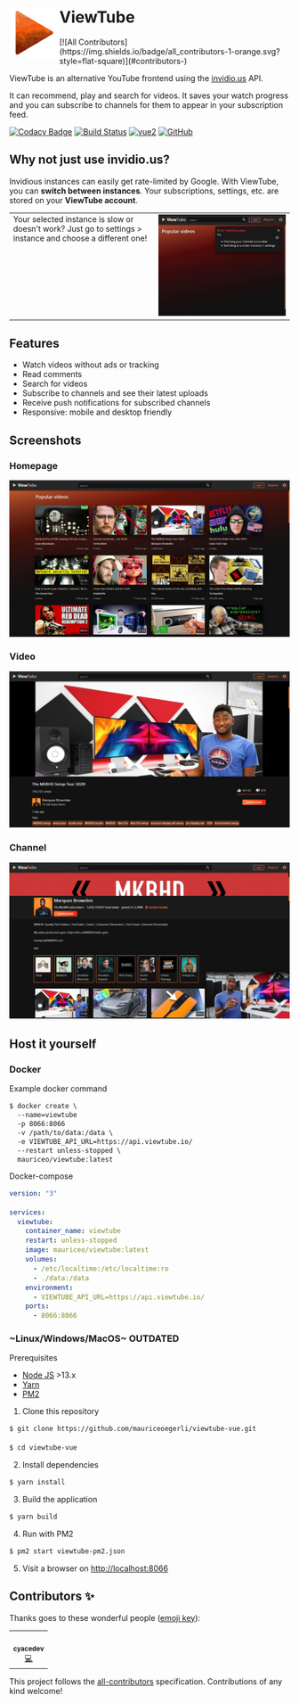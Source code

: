 <h1 align="left">ViewTube<img src=".github/images/logo.png" alt="" width="90" height="90" align="left" /></h1>
<!-- ALL-CONTRIBUTORS-BADGE:START - Do not remove or modify this section -->
[![All Contributors](https://img.shields.io/badge/all_contributors-1-orange.svg?style=flat-square)](#contributors-)
<!-- ALL-CONTRIBUTORS-BADGE:END -->

ViewTube is an alternative YouTube frontend using the [invidio.us](https://github.com/omarroth/invidious) API.

It can recommend, play and search for videos. It saves your watch progress and you can subscribe to channels for them to appear in your subscription feed.

[![Codacy Badge](https://app.codacy.com/project/badge/Grade/3c74d1eff3fe47609a4f889ec1acbdd5)](https://www.codacy.com/manual/mauriceoegerli/viewtube-vue?utm_source=github.com&amp;utm_medium=referral&amp;utm_content=mauriceoegerli/viewtube-vue&amp;utm_campaign=Badge_Grade)
[![Build Status](https://drone.oeger.li/api/badges/ViewTube/viewtube-vue/status.svg)](https://drone.oeger.li/ViewTube/viewtube-vue)
[![vue2](https://img.shields.io/badge/vue-2.x-brightgreen.svg)](https://vuejs.org/)
[![GitHub](https://img.shields.io/github/license/mauriceoegerli/viewtube-vue)](https://github.com/mauriceoegerli/viewtube-vue)

## Why not just use invidio.us\?

Invidious instances can easily get rate-limited by Google. With ViewTube, you can <b>switch between instances</b>. Your subscriptions, settings, etc. are stored on your <b>ViewTube account</b>.

<table>
 <tr>
   <td valign="top">Your selected instance is slow or doesn't work? Just go to settings > instance and choose a different one!</td>
   <td><img src=".github/images/switch_instance.gif" /></td>
 </tr>
</table>

## Features
- Watch videos without ads or tracking
- Read comments
- Search for videos
- Subscribe to channels and see their latest uploads
- Receive push notifications for subscribed channels
- Responsive: mobile and desktop friendly

## Screenshots

### Homepage
![Screenshot-Homepage](.github/images/screenshots/lxt1y0mk.bmp)

### Video
![Screenshot-Video](.github/images/screenshots/g2ejf7wf.bmp)

### Channel
![Screenshot-Channel](.github/images/screenshots/6j45ao5r.bmp)


## Host it yourself

### Docker

Example docker command

```docker
$ docker create \
  --name=viewtube
  -p 8066:8066
  -v /path/to/data:/data \
  -e VIEWTUBE_API_URL=https://api.viewtube.io/
  --restart unless-stopped \
  mauriceo/viewtube:latest
```

Docker-compose
```yml
version: "3"

services:
  viewtube:
    container_name: viewtube
    restart: unless-stopped
    image: mauriceo/viewtube:latest
    volumes:
      - /etc/localtime:/etc/localtime:ro
      - ./data:/data
    environment:
      - VIEWTUBE_API_URL=https://api.viewtube.io/
    ports:
      - 8066:8066
```

### ~Linux/Windows/MacOS~ OUTDATED

Prerequisites

 - [Node JS](https://nodejs.org) >13.x
 - [Yarn](https://yarnpkg.com)
 - [PM2](https://pm2.keymetrics.io)

 1. Clone this repository

```bash
$ git clone https://github.com/mauriceoegerli/viewtube-vue.git

$ cd viewtube-vue
```

 2. Install dependencies
```bash
$ yarn install
```

 3. Build the application
```bash
$ yarn build
```

 4. Run with PM2
```bash
$ pm2 start viewtube-pm2.json
```

 5. Visit a browser on [http://localhost:8066](http://localhost:8066)

## Contributors ✨

Thanks goes to these wonderful people ([emoji key](https://allcontributors.org/docs/en/emoji-key)):

<!-- ALL-CONTRIBUTORS-LIST:START - Do not remove or modify this section -->
<!-- prettier-ignore-start -->
<!-- markdownlint-disable -->
<table>
  <tr>
    <td align="center"><a href="https://github.com/cyacedev"><img src="https://avatars0.githubusercontent.com/u/46712905?v=4" width="100px;" alt=""/><br /><sub><b>cyacedev</b></sub></a><br /><a href="https://github.com/ViewTube/viewtube-vue/commits?author=cyacedev" title="Code">💻</a></td>
  </tr>
</table>

<!-- markdownlint-enable -->
<!-- prettier-ignore-end -->
<!-- ALL-CONTRIBUTORS-LIST:END -->

This project follows the [all-contributors](https://github.com/all-contributors/all-contributors) specification. Contributions of any kind welcome!